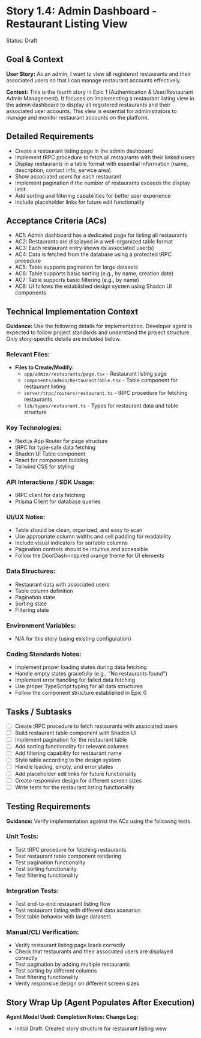 # Story 1.4: Admin Dashboard - Restaurant Listing View

Status: Draft

## Goal & Context

**User Story:** As an admin, I want to view all registered restaurants and their associated users so that I can manage restaurant accounts effectively.

**Context:** This is the fourth story in Epic 1 (Authentication & User/Restaurant Admin Management). It focuses on implementing a restaurant listing view in the admin dashboard to display all registered restaurants and their associated user accounts. This view is essential for administrators to manage and monitor restaurant accounts on the platform.

## Detailed Requirements

- Create a restaurant listing page in the admin dashboard
- Implement tRPC procedure to fetch all restaurants with their linked users
- Display restaurants in a table format with essential information (name, description, contact info, service area)
- Show associated users for each restaurant
- Implement pagination if the number of restaurants exceeds the display limit
- Add sorting and filtering capabilities for better user experience
- Include placeholder links for future edit functionality

## Acceptance Criteria (ACs)

- AC1: Admin dashboard has a dedicated page for listing all restaurants
- AC2: Restaurants are displayed in a well-organized table format
- AC3: Each restaurant entry shows its associated user(s)
- AC4: Data is fetched from the database using a protected tRPC procedure
- AC5: Table supports pagination for large datasets
- AC6: Table supports basic sorting (e.g., by name, creation date)
- AC7: Table supports basic filtering (e.g., by name)
- AC8: UI follows the established design system using Shadcn UI components

## Technical Implementation Context

**Guidance:** Use the following details for implementation. Developer agent is expected to follow project standards and understand the project structure. Only story-specific details are included below.

### Relevant Files:

- **Files to Create/Modify:**
  - `app/admin/restaurants/page.tsx` - Restaurant listing page
  - `components/admin/RestaurantTable.tsx` - Table component for restaurant listing
  - `server/trpc/routers/restaurant.ts` - tRPC procedure for fetching restaurants
  - `lib/types/restaurant.ts` - Types for restaurant data and table structure

### Key Technologies:

- Next.js App Router for page structure
- tRPC for type-safe data fetching
- Shadcn UI Table component
- React for component building
- Tailwind CSS for styling

### API Interactions / SDK Usage:

- tRPC client for data fetching
- Prisma Client for database queries

### UI/UX Notes:

- Table should be clean, organized, and easy to scan
- Use appropriate column widths and cell padding for readability
- Include visual indicators for sortable columns
- Pagination controls should be intuitive and accessible
- Follow the DoorDash-inspired orange theme for UI elements

### Data Structures:

- Restaurant data with associated users
- Table column definition
- Pagination state
- Sorting state
- Filtering state

### Environment Variables:

- N/A for this story (using existing configuration)

### Coding Standards Notes:

- Implement proper loading states during data fetching
- Handle empty states gracefully (e.g., "No restaurants found")
- Implement error handling for failed data fetching
- Use proper TypeScript typing for all data structures
- Follow the component structure established in Epic 0

## Tasks / Subtasks

- [ ] Create tRPC procedure to fetch restaurants with associated users
- [ ] Build restaurant table component with Shadcn UI
- [ ] Implement pagination for the restaurant table
- [ ] Add sorting functionality for relevant columns
- [ ] Add filtering capability for restaurant name
- [ ] Style table according to the design system
- [ ] Handle loading, empty, and error states
- [ ] Add placeholder edit links for future functionality
- [ ] Create responsive design for different screen sizes
- [ ] Write tests for the restaurant listing functionality

## Testing Requirements

**Guidance:** Verify implementation against the ACs using the following tests.

### Unit Tests:

- Test tRPC procedure for fetching restaurants
- Test restaurant table component rendering
- Test pagination functionality
- Test sorting functionality
- Test filtering functionality

### Integration Tests:

- Test end-to-end restaurant listing flow
- Test restaurant listing with different data scenarios
- Test table behavior with large datasets

### Manual/CLI Verification:

- Verify restaurant listing page loads correctly
- Check that restaurants and their associated users are displayed correctly
- Test pagination by adding multiple restaurants
- Test sorting by different columns
- Test filtering functionality
- Verify responsive design on different screen sizes

## Story Wrap Up (Agent Populates After Execution)

**Agent Model Used:**
**Completion Notes:**
**Change Log:**

- Initial Draft: Created story structure for restaurant listing view
